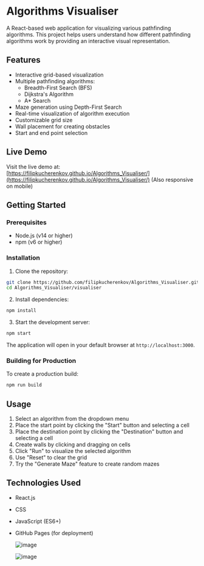 # Algorithms Visualiser

A React-based web application for visualizing various pathfinding algorithms. This project helps users understand how different pathfinding algorithms work by providing an interactive visual representation.

## Features

- Interactive grid-based visualization
- Multiple pathfinding algorithms:
  - Breadth-First Search (BFS)
  - Dijkstra's Algorithm
  - A* Search
- Maze generation using Depth-First Search
- Real-time visualization of algorithm execution
- Customizable grid size
- Wall placement for creating obstacles
- Start and end point selection

## Live Demo

Visit the live demo at: [https://filipkucherenkov.github.io/Algorithms_Visualiser/](https://filipkucherenkov.github.io/Algorithms_Visualiser/)
(Also responsive on mobile)

## Getting Started

### Prerequisites

- Node.js (v14 or higher)
- npm (v6 or higher)

### Installation

1. Clone the repository:
```bash
git clone https://github.com/filipkucherenkov/Algorithms_Visualiser.git
cd Algorithms_Visualiser/visualiser
```

2. Install dependencies:
```bash
npm install
```

3. Start the development server:
```bash
npm start
```

The application will open in your default browser at `http://localhost:3000`.

### Building for Production

To create a production build:

```bash
npm run build
```

## Usage

1. Select an algorithm from the dropdown menu
2. Place the start point by clicking the "Start" button and selecting a cell
3. Place the destination point by clicking the "Destination" button and selecting a cell
4. Create walls by clicking and dragging on cells
5. Click "Run" to visualize the selected algorithm
6. Use "Reset" to clear the grid
7. Try the "Generate Maze" feature to create random mazes

## Technologies Used

- React.js
- CSS
- JavaScript (ES6+)
- GitHub Pages (for deployment)

  ![image](https://user-images.githubusercontent.com/72323426/143968193-dbd9ec05-38b1-4ea1-a437-467d984e3856.png)
  
  ![image](https://user-images.githubusercontent.com/72323426/143968102-5ac20467-9af0-45d2-85a5-074d169b1e13.png)

